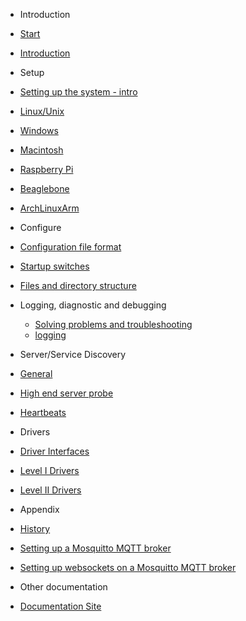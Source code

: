 * Introduction
 * [Start](start.md)
 * [Introduction](introduction.md)

* Setup
* [Setting up the system - intro](setting_up_the_system.md)
 * [Linux/Unix](setting_up_the_system_on_linux.md)
 * [Windows](setting_up_the_system_on_windows.md)
 * [Macintosh](setting_up_the_system_on_macintosh.md)
 * [Raspberry Pi](setting_up_the_system_on_raspberry_pi.md)
 * [Beaglebone](setting_up_the_system_on_beaglebone.md)
 * [ArchLinuxArm](setting_up_the_system_on_an_embeded_archlinuxarm_system.md)

* Configure
 * [Configuration file format](configuring_the_vscp_daemon.md)
 * [Startup switches](startup_switches.md)
 * [Files and directory structure](files_and_directory_structure.md)

* Logging, diagnostic and debugging
  * [Solving problems and troubleshooting](solving_problems.md)
  * [logging](logging.md)

* Server/Service Discovery
 * [General](server_disovery.md)
 * [High end server probe](server_disovery_probe.md)
 * [Heartbeats](server_disovery_heartbeats.md)	

* Drivers
 *  [Driver Interfaces](driver_interfaces.md)
  * [Level I Drivers](level_i_drivers.md)
  * [Level II Drivers](level_ii_drivers.md)

* Appendix
 * [History](./history.md)
 * [Setting up a Mosquitto MQTT broker](./mosquitto_set_up_broker.md)
 * [Setting up websockets on a Mosquitto MQTT broker](./mosquitto_set_up_websockets.md)

* Other documentation
 *  [Documentation Site](https://docs.vscp.org)
